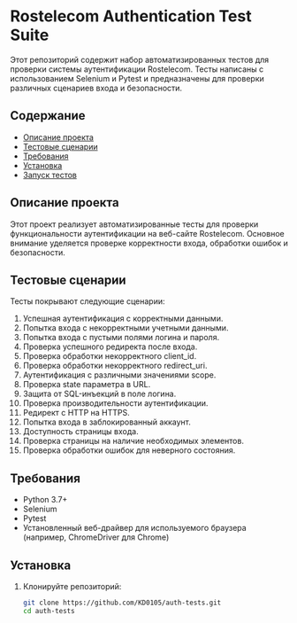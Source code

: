 # Rostelecom Authentication Test Suite

Этот репозиторий содержит набор автоматизированных тестов для проверки системы аутентификации Rostelecom. Тесты написаны с использованием Selenium и Pytest и предназначены для проверки различных сценариев входа и безопасности.

## Содержание

- [Описание проекта](#описание-проекта)
- [Тестовые сценарии](#тестовые-сценарии)
- [Требования](#требования)
- [Установка](#установка)
- [Запуск тестов](#запуск-тестов)


## Описание проекта

Этот проект реализует автоматизированные тесты для проверки функциональности аутентификации на веб-сайте Rostelecom. Основное внимание уделяется проверке корректности входа, обработки ошибок и безопасности.

## Тестовые сценарии

Тесты покрывают следующие сценарии:

1. Успешная аутентификация с корректными данными.
2. Попытка входа с некорректными учетными данными.
3. Попытка входа с пустыми полями логина и пароля.
4. Проверка успешного редиректа после входа.
5. Проверка обработки некорректного client_id.
6. Проверка обработки некорректного redirect_uri.
7. Аутентификация с различными значениями scope.
8. Проверка state параметра в URL.
9. Защита от SQL-инъекций в поле логина.
10. Проверка производительности аутентификации.
11. Редирект с HTTP на HTTPS.
12. Попытка входа в заблокированный аккаунт.
13. Доступность страницы входа.
14. Проверка страницы на наличие необходимых элементов.
15. Проверка обработки ошибок для неверного состояния.

## Требования

- Python 3.7+
- Selenium
- Pytest
- Установленный веб-драйвер для используемого браузера (например, ChromeDriver для Chrome)

## Установка

1. Клонируйте репозиторий:

   ```bash
   git clone https://github.com/KD0105/auth-tests.git
   cd auth-tests
